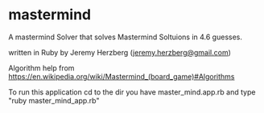 # mastermind
A mastermind Solver that solves Mastermind Soltuions in 4.6 guesses.

written in Ruby by Jeremy Herzberg (jeremy.herzberg@gmail.com)

Algorithm help from https://en.wikipedia.org/wiki/Mastermind_(board_game)#Algorithms

To run this application cd to the dir you have master_mind.app.rb and type "ruby master_mind_app.rb" 

